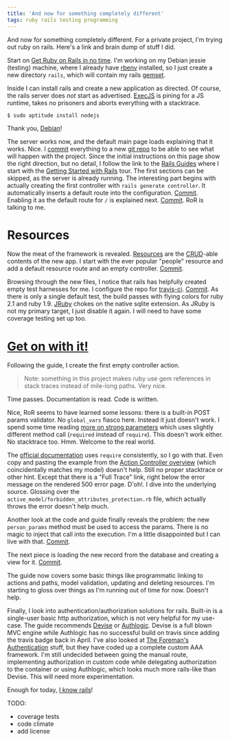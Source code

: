 ```yaml
---
title: 'And now for something completely different'
tags: ruby rails testing programming
---
```


And now for something completely different. For a private project, I'm trying
out ruby on rails. Here's a link and brain dump of stuff I did.

Start on [Get Ruby on Rails in no time](http://rubyonrails.org/download/).
I'm working on my Debian jessie (testing) machine, where I already have
[rbenv](https://github.com/sstephenson/rbenv) installed, so I just create a new
directory `rails`, which will contain my rails
[gemset](https://github.com/jf/rbenv-gemset).

Inside I can install rails and create a new application as directed. Of course,
the rails server does *not* start as advertised.
[ExecJS](https://github.com/sstephenson/execjs) is pining for a JS runtime,
takes no prisoners and aborts everything with a stacktrace.

    $ sudo aptitude install nodejs

Thank you, [Debian](http://www.debian.org/)!

The server works now, and the default main page loads explaining that it works.
Nice. I
[commit](https://github.com/DavidS/hrdb/commit/3cf490746ef914cc6b4e872dbe827f73de04e8e5)
everything to a new [git repo](https://github.com/DavidS/hrdb) to be able to
see what will happen with the project. Since the initial instructions on this
page show the right direction, but no detail, I follow the link to the [Rails
Guides](http://guides.rubyonrails.org/) where I start with the [Getting Started
with Rails](http://guides.rubyonrails.org/getting_started.html) tour. The first
sections can be skipped, as the server is already running. The interesting part
begins with actually creating the first controller with `rails generate controller`.
It automatically inserts a default route into the configuration.
[Commit](https://github.com/DavidS/hrdb/commit/fbf2e4bceddc6d15cb16e7975995e0ca2d1b2e1e).
Enabling it as the default route for `/` is explained next.
[Commit](https://github.com/DavidS/hrdb/commit/2d766b4377d634b92a7695af6cc0afcc31e1385a).
RoR is talking to me.

# Resources

Now the meat of the framework is revealed.
[Resources](http://guides.rubyonrails.org/getting_started.html#getting-up-and-running)
are the
[CRUD](https://en.wikipedia.org/wiki/Create,_read,_update_and_delete)-able
contents of the new app. I start with the ever popular "people" resource and
add a default resource route and an empty controller.
[Commit](https://github.com/DavidS/hrdb/commit/f7b3c95e5d7913ac18ec290c8c40cd5c61f30a81).

Browsing through the new files, I notice that rails has helpfully created empty
test harnesses for me. I configure the repo for
[travis-ci](https://travis-ci.org/DavidS/hrdb).
[Commit](https://github.com/DavidS/hrdb/commit/98561c3620ef6e5aff53ab1f6d5b49697d512676).
As there is only a single default test, the build passes with flying colors for
ruby 2.1 and ruby 1.9. [JRuby](http://jruby.org/) chokes on the native sqlite
extension. As JRuby is not my primary target, I just disable it again. I will
need to have some coverage testing set up too.

# [Get on with it!](https://www.youtube.com/watch?v=dEtm_Q2LK9g)

Following the guide, I create the first empty controller action.

> Note: something in this project makes ruby use gem references in stack traces
> instead of mile-long paths. Very nice.

Time passes. Documentation is read. Code is written.

Nice, RoR seems to have learned some lessons: there is a built-in POST params
validator. No `global_vars` fiasco here. Instead it just doesn't work. I spend
some time reading [more on strong
parameters](http://weblog.rubyonrails.org/2012/3/21/strong-parameters/) which
uses slightly different method call (`required` instead of `require`). This
doesn't work either. No stacktrace too. Hmm. Welcome to the real world.

The [official documentation](https://github.com/rails/strong_parameters) uses
`require` consistently, so I go with that. Even copy and pasting the example
from the [Action Controller
overview](http://guides.rubyonrails.org/action_controller_overview.html#strong-parameters)
(which coincidentally matches my model) doesn't help. Still no proper
stacktrace or other hint. Except that there is a "Full Trace" link, right below
the error message on the rendered 500 error page. D'oh!. I dive into the
underlying source. Glossing over the
`active_model/forbidden_attributes_protection.rb` file, which actually throws
the error doesn't help much.

Another look at the code and guide finally reveals the problem: the new
`person_params` method must be used to access the params. There is no magic to
inject that call into the execution. I'm a little disappointed but I can live
with that.
[Commit](https://github.com/DavidS/hrdb/commit/26a24ef10d73893859c78b5ddde8045ef662e994).

The next piece is loading the new record from the database and creating a view
for it.
[Commit](https://github.com/DavidS/hrdb/commit/7af7d7012863017d87a061d7d579bc1d5cf6279c).

The guide now covers some basic things like programmatic linking to actions and
paths, model validation, updating and deleting resources. I'm starting to gloss
over things as I'm running out of time for now. Doesn't help.

Finally, I look into authentication/authorization solutions for rails. Built-in
is a single-user basic http authorization, which is not very helpful for my
use-case. The guide recommends
[Devise](https://github.com/plataformatec/devise) or
[Authlogic](https://github.com/binarylogic/authlogic). Devise is a full blown
MVC engine while Authlogic has no successful build on travis since adding the
travis badge back in April. I've also looked at [The Foreman's
Authentication](https://github.com/theforeman/foreman/blob/develop/app/controllers/concerns/foreman/controller/authentication.rb)
stuff, but they have coded up a complete custom AAA framework. I'm still
undecided between going the manual route, implementing authorization in custom
code while delegating authorization to the container or using Authlogic, which
looks much more rails-like than Devise. This will need more experimentation.

Enough for today, [I know rails](https://www.youtube.com/watch?v=6vMO3XmNXe4)!

TODO:

* coverage tests
* code climate
* add license
